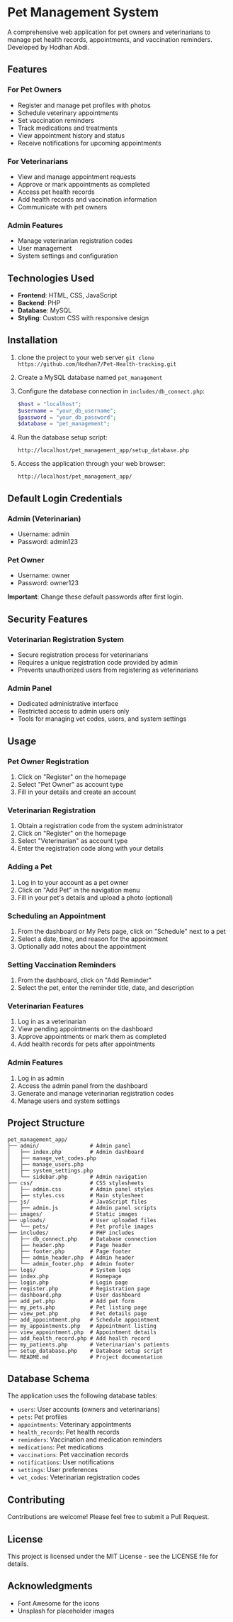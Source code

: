 # Pet Management System

A comprehensive web application for pet owners and veterinarians to manage pet health records, appointments, and vaccination reminders. Developed by Hodhan Abdi.

## Features

### For Pet Owners
- Register and manage pet profiles with photos
- Schedule veterinary appointments
- Set vaccination reminders
- Track medications and treatments
- View appointment history and status
- Receive notifications for upcoming appointments

### For Veterinarians
- View and manage appointment requests
- Approve or mark appointments as completed
- Access pet health records
- Add health records and vaccination information
- Communicate with pet owners

### Admin Features
- Manage veterinarian registration codes
- User management
- System settings and configuration

## Technologies Used

- **Frontend**: HTML, CSS, JavaScript
- **Backend**: PHP
- **Database**: MySQL
- **Styling**: Custom CSS with responsive design

## Installation

1. clone the project to your web server
   ```git clone https://github.com/Hodhan7/Pet-Health-tracking.git```

2. Create a MySQL database named `pet_management`

3. Configure the database connection in `includes/db_connect.php`:
   ```php
   $host = "localhost";
   $username = "your_db_username";
   $password = "your_db_password";
   $database = "pet_management";
   ```

4. Run the database setup script:
   ```
   http://localhost/pet_management_app/setup_database.php
   ```

5. Access the application through your web browser:
   ```
   http://localhost/pet_management_app/
   ```

## Default Login Credentials

### Admin (Veterinarian)
- Username: admin
- Password: admin123

### Pet Owner
- Username: owner
- Password: owner123

**Important**: Change these default passwords after first login.

## Security Features

### Veterinarian Registration System
- Secure registration process for veterinarians
- Requires a unique registration code provided by admin
- Prevents unauthorized users from registering as veterinarians

### Admin Panel
- Dedicated administrative interface
- Restricted access to admin users only
- Tools for managing vet codes, users, and system settings

## Usage

### Pet Owner Registration
1. Click on "Register" on the homepage
2. Select "Pet Owner" as account type
3. Fill in your details and create an account

### Veterinarian Registration
1. Obtain a registration code from the system administrator
2. Click on "Register" on the homepage
3. Select "Veterinarian" as account type
4. Enter the registration code along with your details

### Adding a Pet
1. Log in to your account as a pet owner
2. Click on "Add Pet" in the navigation menu
3. Fill in your pet's details and upload a photo (optional)

### Scheduling an Appointment
1. From the dashboard or My Pets page, click on "Schedule" next to a pet
2. Select a date, time, and reason for the appointment
3. Optionally add notes about the appointment

### Setting Vaccination Reminders
1. From the dashboard, click on "Add Reminder"
2. Select the pet, enter the reminder title, date, and description

### Veterinarian Features
1. Log in as a veterinarian
2. View pending appointments on the dashboard
3. Approve appointments or mark them as completed
4. Add health records for pets after appointments

### Admin Features
1. Log in as admin
2. Access the admin panel from the dashboard
3. Generate and manage veterinarian registration codes
4. Manage users and system settings

## Project Structure

```
pet_management_app/
├── admin/                # Admin panel
│   ├── index.php         # Admin dashboard
│   ├── manage_vet_codes.php
│   ├── manage_users.php
│   ├── system_settings.php
│   └── sidebar.php       # Admin navigation
├── css/                  # CSS stylesheets
│   ├── admin.css         # Admin panel styles
│   ├── styles.css        # Main stylesheet
├── js/                   # JavaScript files
│   ├── admin.js          # Admin panel scripts
├── images/               # Static images
├── uploads/              # User uploaded files
│   └── pets/             # Pet profile images
├── includes/             # PHP includes
│   ├── db_connect.php    # Database connection
│   ├── header.php        # Page header
│   ├── footer.php        # Page footer
│   ├── admin_header.php  # Admin header
│   └── admin_footer.php  # Admin footer
├── logs/                 # System logs
├── index.php             # Homepage
├── login.php             # Login page
├── register.php          # Registration page
├── dashboard.php         # User dashboard
├── add_pet.php           # Add pet form
├── my_pets.php           # Pet listing page
├── view_pet.php          # Pet details page
├── add_appointment.php   # Schedule appointment
├── my_appointments.php   # Appointment listing
├── view_appointment.php  # Appointment details
├── add_health_record.php # Add health record
├── my_patients.php       # Veterinarian's patients
├── setup_database.php    # Database setup script
└── README.md             # Project documentation
```

## Database Schema

The application uses the following database tables:

- `users`: User accounts (owners and veterinarians)
- `pets`: Pet profiles
- `appointments`: Veterinary appointments
- `health_records`: Pet health records
- `reminders`: Vaccination and medication reminders
- `medications`: Pet medications
- `vaccinations`: Pet vaccination records
- `notifications`: User notifications
- `settings`: User preferences
- `vet_codes`: Veterinarian registration codes

## Contributing

Contributions are welcome! Please feel free to submit a Pull Request.

## License

This project is licensed under the MIT License - see the LICENSE file for details.

## Acknowledgments

- Font Awesome for the icons
- Unsplash for placeholder images
